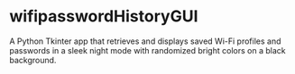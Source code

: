 # wifipasswordHistoryGUI
A Python Tkinter app that retrieves and displays saved Wi-Fi profiles and passwords in a sleek night mode with randomized bright colors on a black background.
